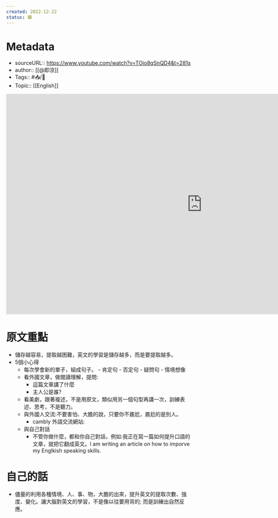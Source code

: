 ```yaml
---
created: 2022-12-22
status: 🟩
---
```

# Metadata
- sourceURL::  https://www.youtube.com/watch?v=TOio8qSnQD4&t=281s
- author:: [[@即涼]]
- Tags:: #📥️/🎥️ 
- Topic:: [[English]]

<iframe width="1054" height="593" src="https://www.youtube.com/embed/TOio8qSnQD4" title="怎样练口语？分享我的5个口语小心得（5 ways to improve your English speaking skills）" frameborder="0" allow="accelerometer; autoplay; clipboard-write; encrypted-media; gyroscope; picture-in-picture" allowfullscreen></iframe>

# 原文重點
- 儲存越容易，提取越困難，英文的學習是儲存越多，而是要提取越多。
- 5個小心得
	- 每次學會新的單子，組成句子。
			- 肯定句
			- 否定句
			- 疑問句 
			- 情境想像
	- 看外國文章，做閱讀理解，提問:
		- 這篇文章講了什麼
		- 主人公是誰?
	- 看美劇，跟著複述，不是用原文，類似用另一個句型再講一次，訓練表述、思考，不是聽力。
	- 與外國人交流:不要害怕、大膽的說，只要你不尷尬，尷尬的是別人。
		- cambly 外語交流網站:
	- 與自己對話
		- 不管你做什麼，都和你自己對話，例如:我正在寫一篇如何提升口語的文章，就把它翻成英文。I am writing an article on how to imporve my  Englkish speaking skills.

# 自己的話
- 儘量的利用各種情境、人、事、物，大膽的出來，提升英文的提取次數、強度、變化。讓大腦對英文的學習，不是像以往要用背的; 而是訓練出自然反應。



